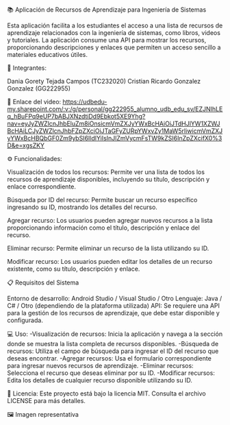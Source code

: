 📚 Aplicación de Recursos de Aprendizaje para Ingeniería de Sistemas


Esta aplicación facilita a los estudiantes el acceso a una lista de recursos de aprendizaje relacionados con la ingeniería de sistemas, como libros, videos y tutoriales. La aplicación consume una API para mostrar los recursos, proporcionando descripciones y enlaces que permiten un acceso sencillo a materiales educativos útiles.

👥 Integrantes:

Dania Gorety Tejada Campos (TC232020)
Cristian Ricardo Gonzalez Gonzalez (GG222955)


🎥 Enlace del video:
https://udbedu-my.sharepoint.com/:v:/g/personal/gg222955_alumno_udb_edu_sv/EZJNIhLEq_hBuFPq9eUP7bABJXNzdtiDd9Ebkot5XE9Yhg?nav=eyJyZWZlcnJhbEluZm8iOnsicmVmZXJyYWxBcHAiOiJTdHJlYW1XZWJBcHAiLCJyZWZlcnJhbFZpZXciOiJTaGFyZURpYWxvZy1MaW5rIiwicmVmZXJyYWxBcHBQbGF0Zm9ybSI6IldlYiIsInJlZmVycmFsTW9kZSI6InZpZXcifX0%3D&e=xgsZKY

⚙️ Funcionalidades:


Visualización de todos los recursos:
Permite ver una lista de todos los recursos de aprendizaje disponibles, incluyendo su título, descripción y enlace correspondiente.

Búsqueda por ID del recurso:
Permite buscar un recurso específico ingresando su ID, mostrando los detalles del recurso.

Agregar recurso:
Los usuarios pueden agregar nuevos recursos a la lista proporcionando información como el título, descripción y enlace del recurso.

Eliminar recurso:
Permite eliminar un recurso de la lista utilizando su ID.

Modificar recurso:
Los usuarios pueden editar los detalles de un recurso existente, como su título, descripción y enlace.

📋 Requisitos del Sistema

Entorno de desarrollo: Android Studio / Visual Studio / Otro
Lenguaje: Java / C# / Otro (dependiendo de la plataforma utilizada)
API: Se requiere una API para la gestión de los recursos de aprendizaje, que debe estar disponible y configurada.


💻 Uso:
-Visualización de recursos: Inicia la aplicación y navega a la sección donde se muestra la lista completa de recursos disponibles.
-Búsqueda de recursos: Utiliza el campo de búsqueda para ingresar el ID del recurso que deseas encontrar.
-Agregar recursos: Usa el formulario correspondiente para ingresar nuevos recursos de aprendizaje.
-Eliminar recursos: Selecciona el recurso que deseas eliminar por su ID.
-Modificar recursos: Edita los detalles de cualquier recurso disponible utilizando su ID.

📄 Licencia:
Este proyecto está bajo la licencia MIT. Consulta el archivo LICENSE para más detalles.

🖼️ Imagen representativa


